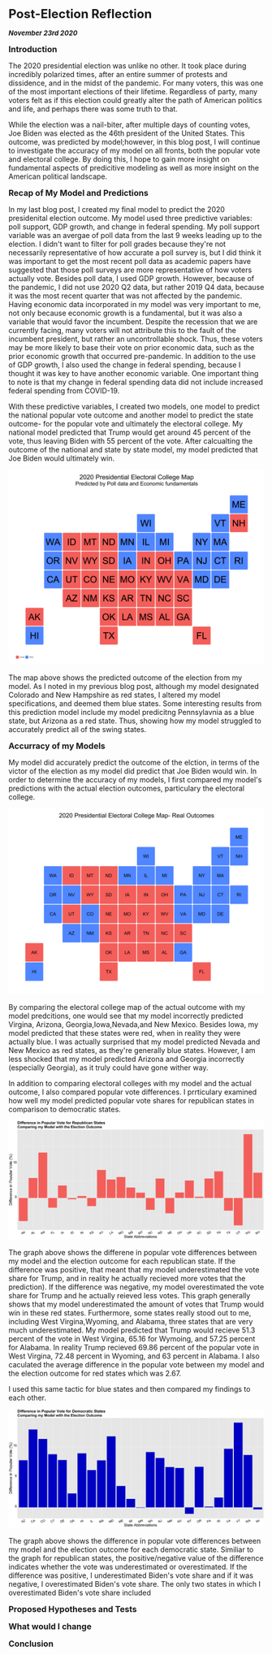 **<font size="5"> Post-Election Reflection </font>**

_**<font size="2"> November 23rd 2020 </font>**_


**<font size="3"> Introduction  </font>**

The 2020 presidential election was unlike no other. It took place during incredibly polarized times, after an entire summer of protests and dissidence, and in the midst of the pandemic. For many voters, this was one of the most important elections of their lifetime. Regardless of party, many voters felt as if this election could greatly alter the path of American politics and life, and perhaps there was some truth to that. 

While the election was a nail-biter, after multiple days of counting votes, Joe Biden was elected as the 46th president of the United States. This outcome, was predicted by model;however, in this blog post, I will continue to investigate the accuracy of my model on all fronts, both the popular vote and electoral college. By doing this, I hope to gain more insight on fundamental aspects of predicitive modeling as well as more insight on the American political landscape.



**<font size="3"> Recap of My Model and Predictions  </font>**

In my last blog post, I created my final model to predict the 2020 presidenital election outcome. My model used three predictive variables: poll support, GDP growth, and change in federal spending. My poll support variable was an avergae of poll data from the last 9 weeks leading up to the election. I didn't want to filter for poll grades because they're not necessarily representative of how accurate a poll survey is, but I did think it was important to get the most recent poll data as academic papers have suggested that those poll surveys are more representative of how voters actually vote. Besides poll data, I used GDP growth. However, because of the pandemic, I did not use 2020 Q2 data, but rather 2019 Q4 data, because it was the most recent quarter that was not affected by the pandemic. Having economic data incorporated in my model was very important to me, not only because economic growth is a fundamental, but it was also a variable that would favor the incumbent. Despite the recession that we are currently facing, many voters will not attribute this to the fault of the incumbent president, but rather an uncontrollable shock. Thus, these voters may be more likely to base their vote on prior economic data, such as the prior economic growth that occurred pre-pandemic. In addition to the use of GDP growth, I also used the change in federal spending, because I thought it was key to have another economic variable. One important thing to note is that my change in federal spending data did not include increased federal spending from COVID-19.

With these predictive variables, I created two models, one model to predict the national popular vote outcome and another model to predict the state outcome- for the popular vote and ultimately the electoral college. My national model predicted that Trump would get around 45 percent of the vote, thus leaving Biden with 55 percent of the vote. After calcualting the outcome of the national and state by state model, my model predicted that Joe Biden would ultimately win.


![Electoral College](Electoral_Map2.png)


The map above shows the predicted outcome of the election from my model. As I noted in my previous blog post, although my model designated Colorado and New Hampshire as red states, I altered my model specifications, and deemed them blue states. Some interesting results from this prediction model include my model predicitng Pennsylavnia as a blue state, but Arizona as a red state. Thus, showing how my model struggled to accurately predict all of the swing states.


**<font size="3"> Accurracy of my Models </font>**

My model did accurately predict the outcome of the elction, in terms of the victor of the election as my model did predict that Joe Biden would win. 
In order to determine the accuracy of my models, I first compared my model's predictions with the actual election outcomes, particulary the electoral college.


![Electoral College](actual_map.png)


By comparing the electoral college map of the actual outcome with my model predcitions, one would see that my model incorrectly predicted Virgina, Arizona, Georgia,Iowa,Nevada,and New Mexico. Besides Iowa, my model predicted that these states were red, when in reality they were actually blue. I was actually surprised that my model predicted Nevada and New Mexico as red states, as they're generally blue states. However, I am less shocked that my model predicted Arizona and Georgia incorrectly (especially Georgia), as it truly could have gone wither way.

In addition to comparing electoral colleges with my model and the actual outcome, I also compared popular vote differences. I prrticulary examined how well my model predicted popular vote shares for republican states in comparison to democratic states. 


![Popular Vote difference ](PV_difference_republicans.png)

The graph above shows the differene in popular vote differences between my model and the election outcome for each republican state. If the difference was positive, that meant that my model underestimated the vote share for Trump, and in reality he actually recieved more votes that the prediction). If the difference was negative, my model overestimated the vote share for Trump and he actually reieved less votes. This graph generally shows that my model underestimated the amount of votes that Trump would win in these red states. Furthermore, some states really stood out to me, including West Virgina,Wyoming, and Alabama, three states that are very much underestimated. My model predicted that Trump would recieve 51.3 percent of the vote in West Virgina, 65.16 for Wymoing, and 57.25 percent for Alabama. In reality Trump recieved 69.86 percent of the popular vote in West Virgina, 72.48 percent in Wyoming, and 63 percent in Alabama. I also caculated the average difference in the popular vote between my model and the election outcome for red states which was 2.67.

I used this same tactic for blue states and then compared my findings to each other.


![Popular Vote difference ](PV_difference_democrats.png)

The graph above shows the difference in popular vote differences between my model and the election outcome for each democratic state. Similiar to the graph for republican states, the positive/negative value of the difference indicates whether the vote was underestimated or overestimated. If the difference was positive, I underestimated Biden's vote share and if it was negative, I overestimated Biden's vote share. The only two states in which I overestimated Biden's vote share included 





**<font size="3"> Proposed Hypotheses and Tests </font>**




**<font size="3"> What would I change </font>**






**<font size="3"> Conclusion </font>**
